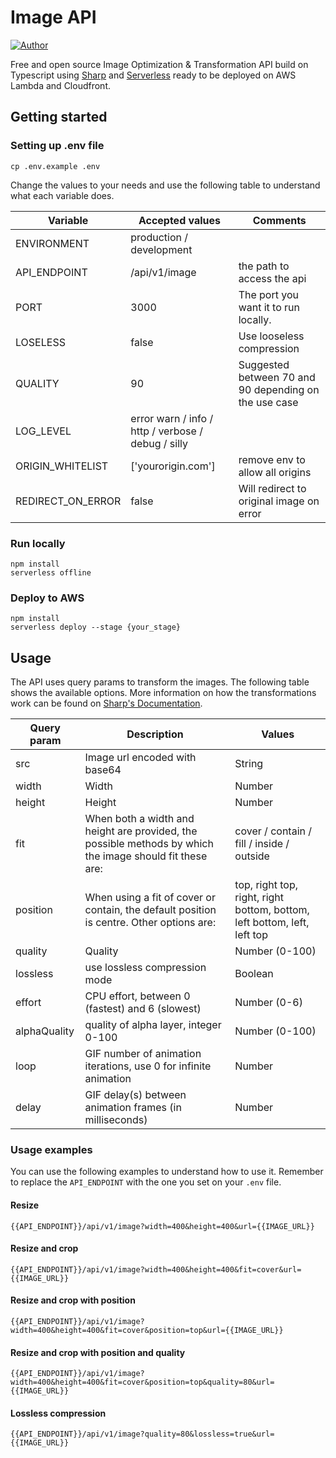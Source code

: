 # Image API

[![Author](https://img.shields.io/badge/author-%40nicobistolfi-blue.svg)](https://github.com/nicobistolfi)

Free and open source Image Optimization & Transformation API build on Typescript using [Sharp](https://sharp.pixelplumbing.com/) and [Serverless](https://serverless.com/) ready to be deployed on AWS Lambda and Cloudfront.

## Getting started

### Setting up .env file

```
cp .env.example .env
```

Change the values to your needs and use the following table to understand what each variable does.

| Variable          | Accepted values                                    | Comments                                              |
| ----------------- | -------------------------------------------------- | ----------------------------------------------------- |
| ENVIRONMENT       | production / development                           |                                                       |
| API_ENDPOINT      | /api/v1/image                                      | the path to access the api                            |
| PORT              | 3000                                               | The port you want it to run locally.                  |
| LOSELESS          | false                                              | Use looseless compression                             |
| QUALITY           | 90                                                 | Suggested between 70 and 90 depending on the use case |
| LOG_LEVEL         | error warn / info / http / verbose / debug / silly |                                                       |
| ORIGIN_WHITELIST  | ['yourorigin.com']                                 | remove env to allow all origins                       |
| REDIRECT_ON_ERROR | false                                              | Will redirect to original image on error              |

### Run locally

```
npm install
serverless offline
```

### Deploy to AWS

```
npm install
serverless deploy --stage {your_stage}
```

## Usage

The API uses query params to transform the images. The following table shows the available options. More information on how the transformations work can be found on [Sharp's Documentation](https://sharp.pixelplumbing.com/).

| Query param  | Description                                                                                              | Values                                                                   |
| ------------ | -------------------------------------------------------------------------------------------------------- | ------------------------------------------------------------------------ |
| src          | Image url encoded with base64                                                                            | String                                                                   |
| width        | Width                                                                                                    | Number                                                                   |
| height       | Height                                                                                                   | Number                                                                   |
| fit          | When both a width and height are provided, the possible methods by which the image should fit these are: | cover / contain / fill / inside / outside                                |
| position     | When using a fit of cover or contain, the default position is centre. Other options are:                 | top, right top, right, right bottom, bottom, left bottom, left, left top |
| quality      | Quality                                                                                                  | Number (0-100)                                                           |
| lossless     | use lossless compression mode                                                                            | Boolean                                                                  |
| effort       | CPU effort, between 0 (fastest) and 6 (slowest)                                                          | Number (0-6)                                                             |
| alphaQuality | quality of alpha layer, integer 0-100                                                                    | Number (0-100)                                                           |
| loop         | GIF number of animation iterations, use 0 for infinite animation                                         | Number                                                                   |
| delay        | GIF delay(s) between animation frames (in milliseconds)                                                  | Number                                                                   |

### Usage examples

You can use the following examples to understand how to use it. Remember to replace the `API_ENDPOINT` with the one you set on your `.env` file.

#### Resize

```
{{API_ENDPOINT}}/api/v1/image?width=400&height=400&url={{IMAGE_URL}}
```

#### Resize and crop

```
{{API_ENDPOINT}}/api/v1/image?width=400&height=400&fit=cover&url={{IMAGE_URL}}
```

#### Resize and crop with position

```
{{API_ENDPOINT}}/api/v1/image?width=400&height=400&fit=cover&position=top&url={{IMAGE_URL}}
```

#### Resize and crop with position and quality

```
{{API_ENDPOINT}}/api/v1/image?width=400&height=400&fit=cover&position=top&quality=80&url={{IMAGE_URL}}
```

#### Lossless compression

```
{{API_ENDPOINT}}/api/v1/image?quality=80&lossless=true&url={{IMAGE_URL}}
```

